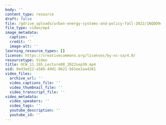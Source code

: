 ```yaml
---
body: ''
content_type: resource
draft: false
file: /gdrive_uploads/urban-energy-systems-and-policy-fall-2022/1NQDD9qDAUiMNUn81C5B1kZEcOscSZgsQ/ocw_11165_lecture08_2022sep30.mp4
file_type: video/mp4
image_metadata:
  caption: ''
  credit: ''
  image-alt: ''
learning_resource_types: []
license: https://creativecommons.org/licenses/by-nc-sa/4.0/
resourcetype: Video
title: OCW_11.165_Lecture08_2022sep30.mp4
uid: 9ed3ed12-a586-49d1-9621-b91ee1aa4261
video_files:
  archive_url: ''
  video_captions_file: ''
  video_thumbnail_file: ''
  video_transcript_file: ''
video_metadata:
  video_speakers: ''
  video_tags: ''
  youtube_description: ''
  youtube_id: ''
---
```

